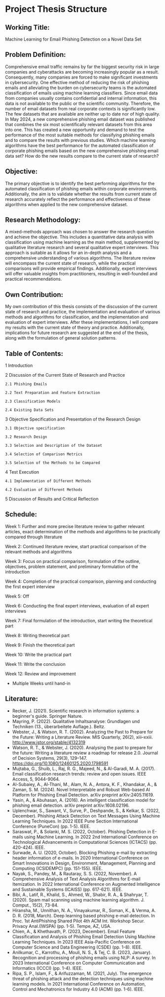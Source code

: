 # Project Thesis Structure
## Working Title:
Machine Learning for Email Phishing Detection on a Novel Data Set
## Problem Definition:
Comprehensive email traffic remains by far the biggest security risk in large companies and cyberattacks are becoming increasingly popular as a result. Consequently, many companies are forced to make significant investments in cybersecurity. One effective method of reducing the risk of phishing emails and alleviating the burden on cybersecurity teams is the automated classification of emails using machine learning classifiers.
Since email data from companies usually contains confidential and internal information, this data is not available to the public or the scientific community. Therefore, the number of email datasets from real corporate contexts is significantly low. The few datasets that are available are neither up to date nor of high quality.
In May 2024, a new comprehensive phishing email dataset was published that combines the six most scientifically relevant datasets from this area into one. This has created a new opportunity and demand to test the performance of the most suitable methods for classifying phishing emails and to compare the results with previous studies.
Which machine learning algorithms have the best performance for the automated classification of corporate phishing emails based on the new comprehensive phishing email data set? How do the new results compare to the current state of research?
## Objective:
The primary objective is to identify the best performing algorithms for the automated classification of phishing emails within corporate environments. Additionally, the aim is to validate whether the results from current state of research accurately reflect the performance and effectiveness of these algorithms when applied to the new comprehensive dataset.
## Research Methodology:
A mixed-methods approach was chosen to answer the research question and achieve the objective. This includes a quantitative data analysis with classification using machine learning as the main method, supplemented by qualitative literature research and several qualitative expert interviews.
This approach is suitable as it allows for an in-depth analysis and a comprehensive understanding of various algorithms. The literature review will encompass the current state of research, while the practical comparisons will provide empirical findings. Additionally, expert interviews will offer valuable insights from practitioners, resulting in well-founded and practical recommendations.
## Own Contribution:
My own contribution of this thesis consists of the discussion of the current state of research and practice, the implementation and evaluation of various methods and algorithms for classification, and the implementation and evaluation of expert interviews. After these implementations, I will compare my results with the current state of theory and practice. Additionally, implications for future research are suggested at the end of the thesis, along with the formulation of general solution patterns.
## Table of Contents:
1 Introduction

2 Discussion of the Current State of Research and Practice

    2.1 Phishing Emails

    2.2 Text Preparation and Feature Extraction

    2.3 Classification Models

    2.4 Existing Data Sets 

3 Objective Specification and Presentation of the Research Design

    3.1 Objective specification

    3.2 Research Design

    3.3 Selection and Description of the Dataset

    3.4 Selection of Comparison Metrics

    3.5 Selection of the Methods to be Compared

4 Test Execution

    4.1 Implementation of Different Methods

    4.2 Evaluation of Different Methods
    
5 Discussion of Results and Critical Reflection

## Schedule:
Week 1: Further and more precise literature review to gather relevant articles, exact determination of the methods and algorithms to be practically compared through literature

Week 2: Continued literature review, start practical comparison of the relevant methods and algorithms

Week 3: Focus on practical comparison, formulation of the outline, objectives, problem statement, and preliminary formulation of the introduction

Week 4: Completion of the practical comparison, planning and conducting the first expert interview

Week 5: Off

Week 6: Conducting the final expert interviews, evaluation of all expert interviews

Week 7: Final formulation of the introduction, start writing the theoretical part

Week 8: Writing theoretical part

Week 9: Finish the theoretical part

Week 10: Write the practical part

Week 11: Write the conclusion

Week 12: Review and improvement

+ Multiple Weeks until hand-in
## Literature:
-	Recker, J. (2021). Scientific research in information systems: a beginner's guide. Springer Nature.
-	Mayring, P. (2022). Qualitative Inhaltsanalyse: Grundlagen und Techniken (13., überarbeitete Auflage.). Beltz.
-	Webster, J., & Watson, R. T. (2002). Analyzing the Past to Prepare for the Future: Writing a Literature Review. MIS Quarterly, 26(2), xiii–xxiii. http://www.jstor.org/stable/4132319
-	Watson, R. T., & Webster, J. (2020). Analysing the past to prepare for the future: Writing a literature review a roadmap for release 2.0. Journal of Decision Systems, 29(3), 129–147. https://doi.org/10.1080/12460125.2020.1798591
-	Mujtaba, G., Shuib, L., Raj, R. G., Majeed, N., & Al-Garadi, M. A. (2017). Email classification research trends: review and open issues. IEEE Access, 5, 9044-9064.
-	Al-Subaiey, A., Al-Thani, M., Alam, N. A., Antora, K. F., Khandakar, A., & Zaman, S. M. (2024). Novel Interpretable and Robust Web-based AI Platform for Phishing Email Detection. arXiv preprint arXiv:2405.11619.
-	Yasin, A., & Abuhasan, A. (2016). An intelligent classification model for phishing email detection. arXiv preprint arXiv:1608.02196.
-	Uplenchwar, S., Sawant, V., Surve, P., Deshpande, S., & Kelkar, S. (2022, December). Phishing Attack Detection on Text Messages Using Machine Learning Techniques. In 2022 IEEE Pune Section International Conference (PuneCon) (pp. 1-5). IEEE.
-	Saraswat, P., & Solanki, M. S. (2022, October). Phishing Detection in E-mails using Machine Learning. In 2022 2nd International Conference on Technological Advancements in Computational Sciences (ICTACS) (pp. 420-424). IEEE.
-	Surwade, A. U. (2020, October). Blocking Phishing e-mail by extracting header information of e-mails. In 2020 International Conference on Smart Innovations in Design, Environment, Management, Planning and Computing (ICSIDEMPC) (pp. 151-155). IEEE.
-	Nayak, S., Pandey, M., & Rautaray, S. S. (2022, November). A Comprehensive Analysis of Text Analysis Algorithms for E-mail Itemization. In 2022 International Conference on Augmented Intelligence and Sustainable Systems (ICAISS) (pp. 617-621). IEEE.
-	Bibi, A., Latif, R., Khalid, S., Ahmed, W., Shabir, R. A., & Shahryar, T. (2020). Spam mail scanning using machine learning algorithm. J. Comput., 15(2), 73-84.
-	Hiransha, M., Unnithan, N. A., Vinayakumar, R., Soman, K., & Verma, A. D. R. (2018, March). Deep learning based phishing e-mail detection. In Proc. 1st AntiPhishing Shared Pilot 4th ACM Int. Workshop Secur. Privacy Anal.(IWSPA) (pp. 1-5). Tempe, AZ, USA.
-	Chien, A., & Khethavath, P. (2023, December). Email Feature Classification and Analysis of Phishing Email Detection Using Machine Learning Techniques. In 2023 IEEE Asia-Pacific Conference on Computer Science and Data Engineering (CSDE) (pp. 1-8). IEEE.
-	Anilkumar, C., Karrothu, A., Mouli, N. S., & Tej, C. B. (2023, January). Recognition and processing of phishing emails using NLP: A survey. In 2023 International Conference on Computer Communication and Informatics (ICCCI) (pp. 1-4). IEEE.
-	Ripa, S. P., Islam, F., & Arifuzzaman, M. (2021, July). The emergence threat of phishing attack and the detection techniques using machine learning models. In 2021 International Conference on Automation, Control and Mechatronics for Industry 4.0 (ACMI) (pp. 1-6). IEEE.











